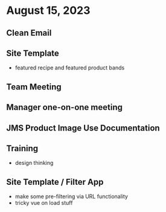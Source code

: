 # August 15, 2023

## Clean Email

## Site Template
- featured recipe and featured product bands

## Team Meeting

## Manager one-on-one meeting

## JMS Product Image Use Documentation

## Training
- design thinking

## Site Template / Filter App
- make some pre-filtering via URL functionality
- tricky vue on load stuff
